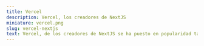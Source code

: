 ```yaml
---
title: Vercel
description: Vercel, los creadores de NextJS
miniature: vercel.png
slug: vercel-nextjs
text: Vercel, de los creadores de NextJS se ha puesto en popularidad también gracias a sus servicios de deploy gratuitos.
--- 
```

